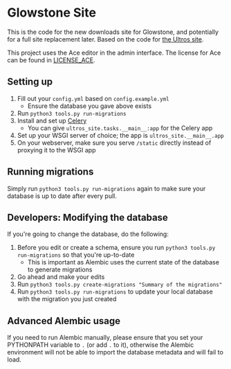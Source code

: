 Glowstone Site
==============

This is the code for the new downloads site for Glowstone, and potentially for a full site replacement
later. Based on the code for [the Ultros site](https://github.com/UltrosBot/Ultros-site).

This project uses the Ace editor in the admin interface. The license for Ace
can be found in [LICENSE_ACE](https://github.com/GlowstoneMC/Site/blob/falcon/LICENSE_ACE).

Setting up
----------

1. Fill out your `config.yml` based on `config.example.yml`
    * Ensure the database you gave above exists
2. Run `python3 tools.py run-migrations`
3. Install and set up [Celery](http://www.celeryproject.org/)
    * You can give `ultros_site.tasks.__main__:app` for the Celery app
4. Set up your WSGI server of choice; the app is `ultros_site.__main__.app`
5. On your webserver, make sure you serve `/static` directly instead of proxying it to the WSGI app

Running migrations
------------------

Simply run `python3 tools.py run-migrations` again to make sure your database is up to date after every pull.

Developers: Modifying the database
-----------------------------------

If you're going to change the database, do the following:

1. Before you edit or create a schema, ensure you run `python3 tools.py run-migrations` so that you're up-to-date
    * This is important as Alembic uses the current state of the database to generate migrations
2. Go ahead and make your edits
3. Run `python3 tools.py create-migrations "Summary of the migrations"`
4. Run `python3 tools.py run-migrations` to update your local database with the migration you just created

Advanced Alembic usage
----------------------

If you need to run Alembic manually, please ensure that you set your PYTHONPATH variable to `.` (or add `.` to it),
otherwise the Alembic environment will not be able to import the database metadata and will fail to load.
